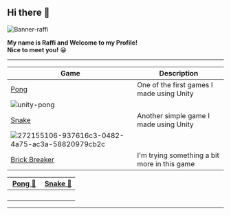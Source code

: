 ## Hi there 👋

![Banner-raffi](https://github.com/raffiwr/raffiwr/assets/145559021/e24d4a46-d6aa-424e-a598-684ad9489dd8)

**My name is Raffi and Welcome to my Profile!**\
**Nice to meet you!** 😁

-----

| Game | Description |
|------|-------------|
| [Pong](https://github.com/raffiwr/Simple-Pong) | One of the first games I made using Unity |
| ![unity-pong](https://github.com/raffiwr/raffiwr/assets/145559021/602f6787-a5f6-4b67-aec4-19d41cb40c4d) |
| [Snake](https://github.com/raffiwr/Snake-Game) | Another simple game I made using Unity |
|  ![272155106-937616c3-0482-4a75-ac3a-58820979cb2c](https://github.com/raffiwr/raffiwr/assets/145559021/13b2336c-c9d5-4525-8a40-bf8aa78ae085)|
| [Brick Breaker](https://github.com/raffiwr/Brick-Breaker) | I'm trying something a bit more in this game |

<table width="100%">
  <thead>
    <tr>
      <th width="50%"><a href="https://github.com/raffiwr/Simple-Pong">Pong 🏓</a></th>
      <th width="50%"><a href="https://github.com/raffiwr/Snake-Game">Snake 🐍</a></th>
    </tr>
  </thead>
  <tbody>
    <tr>
      <td></></td>
      <td></></td>
    </tr>
    <tr>
      <td valign="text-top"></td>
      <td valign="text-top"<div></div></td>
    </tr>
    <tr>
      <td><a href=""></td>
      <td><a href=""></td>
    </tr>
    <tr>
      <td></td>
      <td><a href=""></td>
    </tr>
  </tbody>
</table>

-----

<!--
**raffiwr/raffiwr** is a ✨ _special_ ✨ repository because its `README.md` (this file) appears on your GitHub profile.



